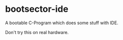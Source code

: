 bootsector-ide
==============
A bootable C-Program which does some stuff with IDE.

Don't try this on real hardware.
